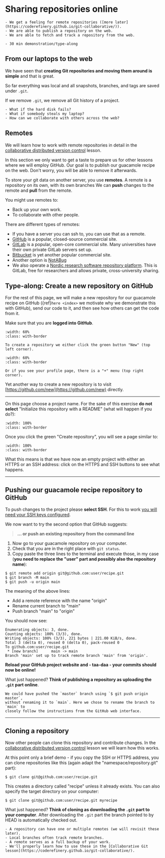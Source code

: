 # Sharing repositories online

```{objectives}
- We get a feeling for remote repositories ([more later](https://coderefinery.github.io/git-collaborative/)).
- We are able to publish a repository on the web.
- We are able to fetch and track a repository from the web.
```

```{instructor-note}
- 30 min demonstration/type-along
```


## From our laptops to the web

We have seen that **creating Git repositories and moving them around is
simple** and that is great.

So far everything was local and all snapshots, branches, and tags are saved under `.git`.

If we remove `.git`, we remove all Git history of a project.

```{discussion}
- What if the hard disk fails?
- What if somebody steals my laptop?
- How can we collaborate with others across the web?
```


## Remotes

We will learn how to work with remote repositories in detail in the
[collaborative distributed version control](https://coderefinery.github.io/git-collaborative/) lesson.

In this section we only want to get a taste to prepare us for other lessons
where we will employ GitHub.  Our goal is to publish our guacamole recipe on
the web. Don't worry, you will be able to remove it afterwards.

To store your git data on another server, you use **remotes**.
A remote is a repository on its own, with its own branches
We can **push** changes to the remote and **pull**
from the remote.

You might use remotes to:
- Back up your own work.
- To collaborate with other people.

There are different types of remotes:
- If you have a server you can ssh to, you can use that as a remote.
- [GitHub](https://github.com) is a popular, closed-source commercial site.
- [GitLab](https://about.gitlab.com) is a popular, open-core
  commercial site.  Many universities have their own private GitLab servers
  set up.
- [Bitbucket](https://bitbucket.org) is yet another popular commercial site.
- Another option is [NotABug](https://notabug.org)
- We also operate a [Nordic
  research software repository
  platform](https://coderefinery.org/repository/).
  This is GitLab, free for researchers and allows private,
  cross-university sharing.


## Type-along: Create a new repository on GitHub

For the rest of this page, we will make a new repository for our
guacamole recipe on GitHub ({ref}`here <index>` we motivate why we demonstrate this
with GitHub),
send our code to it, and then see how
others can get the code from it.

Make sure that you are **logged into GitHub**.

```{figure} img/creating-using-web/new-top-left.png
:width: 60%
:class: with-border

To create a repository we either click the green button "New" (top left corner).
```

```{figure} img/creating-using-web/new-top-right.png
:width: 60%
:class: with-border

Or if you see your profile page, there is a "+" menu (top right corner).
```

Yet another way to create a new repository is to visit
[https://github.com/new](https://github.com/new) directly.

---

On this page choose a project name.
For the sake of this exercise **do not select**
"Initialize this repository with a README" (what will happen if you do?):
```{figure} img/creating-using-web/creating.png
:width: 100%
:class: with-border
```

Once you click the green "Create repository", you will see a page similar to:
```{figure} img/creating-using-web/created.png
:width: 100%
:class: with-border
```

What this means is that we have now an empty project with either an HTTPS or an
SSH address: click on the HTTPS and SSH buttons to see what happens.

---

## Pushing our guacamole recipe repository to GitHub

To push changes to the project please **select SSH**.
For this to work [you will need your SSH keys configured](https://coderefinery.github.io/installation/ssh/).

We now want to try the second option that GitHub suggests:

> **... or push an existing repository from the command line**

1. Now go to your guacamole repository on your computer.
2. Check that you are in the right place with `git status`.
3. Copy paste the three lines to the terminal and execute those, in my case (**you
  need to replace the "user" part and possibly also the repository name**):

  ```console
  $ git remote add origin git@github.com:user/recipe.git
  $ git branch -M main
  $ git push -u origin main
  ```

The meaning of the above lines:
- Add a remote reference with the name "origin"
- Rename current branch to "main"
- Push branch "main" to "origin"

You should now see:

```text
Enumerating objects: 3, done.
Counting objects: 100% (3/3), done.
Writing objects: 100% (3/3), 221 bytes | 221.00 KiB/s, done.
Total 3 (delta 0), reused 0 (delta 0), pack-reused 0
To github.com:user/recipe.git
 * [new branch]      main -> main
Branch 'main' set up to track remote branch 'main' from 'origin'.
```

**Reload your GitHub project website and - taa-daa - your commits should now be
online!**

What just happened? **Think of publishing a repository as uploading the `.git` part online**.

```{note}
We could have pushed the `master` branch using `$ git push origin master`,
without renaming it to `main`. Here we chose to rename the branch to `main` to
closely follow the instructions from the GitHub web interface.
```

---

## Cloning a repository

Now other people can clone this repository and contribute changes. In the
[collaborative distributed version control](https://coderefinery.github.io/git-collaborative/) lesson
we will learn how this works.

At this point only a brief demo - if you copy the SSH or HTTPS address, you can clone repositories like this
(again adapt the "namespace/repository.git" part):

```console
$ git clone git@github.com:user/recipe.git
```

This creates a directory called "recipe" unless it already exists. You can also specify the target directory
on your computer:

```console
$ git clone git@github.com:user/recipe.git myrecipe
```

What just happened? **Think of cloning as downloading the `.git` part to your
computer**. After downloading the `.git` part the branch pointed to by HEAD is
automatically checked out.

```{keypoints}
- A repository can have one or multiple remotes (we will revisit these later).
- Local branches often track remote branches.
- A remote serves as a full backup of your work.
- We'll properly learn how to use these in the [Collaborative Git lesson](https://coderefinery.github.io/git-collaborative/).
```
